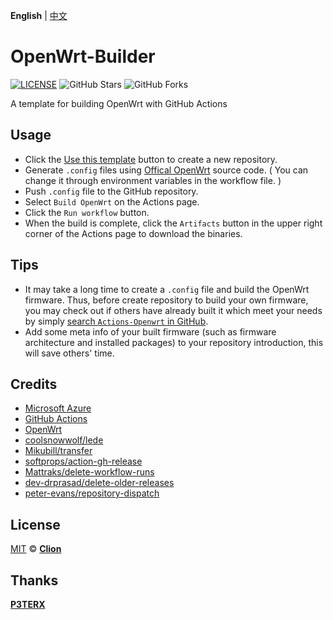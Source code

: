 **English** | [中文](https://p3terx.com/archives/build-openwrt-with-github-actions.html)

# OpenWrt-Builder

[![LICENSE](https://img.shields.io/github/license/mashape/apistatus.svg?style=flat-square&label=LICENSE)](https://github.com/clion007/openwrt-builder/blob/master/LICENSE)
![GitHub Stars](https://img.shields.io/github/stars/clion007/openwrt-builder.svg?style=flat-square&label=Stars&logo=github)
![GitHub Forks](https://img.shields.io/github/forks/clion007/openwrt-builder.svg?style=flat-square&label=Forks&logo=github)

A template for building OpenWrt with GitHub Actions

## Usage

- Click the [Use this template](https://github.com/clion007/openwrt-builder/generate) button to create a new repository.
- Generate `.config` files using [Offical OpenWrt](https://github.com/openwrt/openwrt) source code. ( You can change it through environment variables in the workflow file. )
- Push `.config` file to the GitHub repository.
- Select `Build OpenWrt` on the Actions page.
- Click the `Run workflow` button.
- When the build is complete, click the `Artifacts` button in the upper right corner of the Actions page to download the binaries.

## Tips

- It may take a long time to create a `.config` file and build the OpenWrt firmware. Thus, before create repository to build your own firmware, you may check out if others have already built it which meet your needs by simply [search `Actions-Openwrt` in GitHub](https://github.com/search?q=Actions-openwrt).
- Add some meta info of your built firmware (such as firmware architecture and installed packages) to your repository introduction, this will save others' time.

## Credits

- [Microsoft Azure](https://azure.microsoft.com)
- [GitHub Actions](https://github.com/features/actions)
- [OpenWrt](https://github.com/openwrt/openwrt)
- [coolsnowwolf/lede](https://github.com/coolsnowwolf/lede)
- [Mikubill/transfer](https://github.com/Mikubill/transfer)
- [softprops/action-gh-release](https://github.com/softprops/action-gh-release)
- [Mattraks/delete-workflow-runs](https://github.com/Mattraks/delete-workflow-runs)
- [dev-drprasad/delete-older-releases](https://github.com/dev-drprasad/delete-older-releases)
- [peter-evans/repository-dispatch](https://github.com/peter-evans/repository-dispatch)

## License

[MIT](https://github.com/clion007/openwrt-builder/blob/main/LICENSE) © [**Clion**](Email:76857061@qq.com)

## Thanks

[**P3TERX**](https://p3terx.com)
